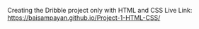 Creating the Dribble project only with HTML and CSS
Live Link: https://baisampayan.github.io/Project-1-HTML-CSS/